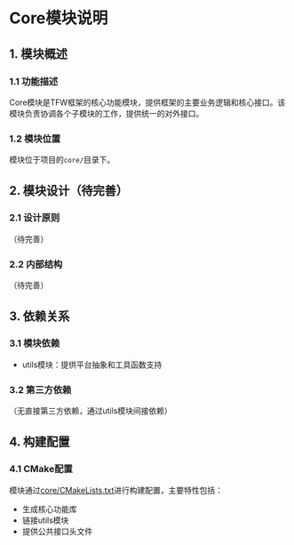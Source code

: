 # Core模块说明

## 1. 模块概述

### 1.1 功能描述

Core模块是TFW框架的核心功能模块，提供框架的主要业务逻辑和核心接口。该模块负责协调各个子模块的工作，提供统一的对外接口。

### 1.2 模块位置

模块位于项目的`core/`目录下。

## 2. 模块设计（待完善）

### 2.1 设计原则

（待完善）

### 2.2 内部结构

（待完善）

## 3. 依赖关系

### 3.1 模块依赖

- utils模块：提供平台抽象和工具函数支持

### 3.2 第三方依赖

（无直接第三方依赖，通过utils模块间接依赖）

## 4. 构建配置

### 4.1 CMake配置

模块通过[core/CMakeLists.txt](./CMakeLists.txt)进行构建配置，主要特性包括：

- 生成核心功能库
- 链接utils模块
- 提供公共接口头文件

